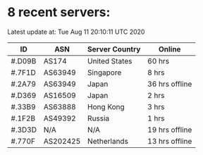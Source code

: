 # 8 recent servers:

Latest update at: Tue Aug 11 20:10:11 UTC 2020

| ID | ASN | Server Country | Online |
| -- | --- | -------------- | ------ |
| #.D09B | AS174 | United States | 60 hrs |
| #.7F1D | AS63949 | Singapore | 8 hrs |
| #.2A79 | AS63949 | Japan | 36 hrs offline |
| #.D369 | AS16509 | Japan | 2 hrs |
| #.33B9 | AS63888 | Hong Kong | 3 hrs |
| #.1F2B | AS49392 | Russia | 1 hrs |
| #.3D3D | N/A | N/A | 19 hrs offline |
| #.770F | AS202425 | Netherlands | 13 hrs offline |


